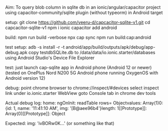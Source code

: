 Aim: To query blob column in sqlite db in an ionic/angular/capacitor project using capacitor-community/sqlite plugin (without typeorm) in Android target

setup:
git clone https://github.com/veeru-d/capcacitor-sqlite-v1.git
cd capcacitor-sqlite-v1
npm i
ionic capacitor add android

build:
npm run build -verbose
npx cap sync
npm run build:cap:android

test setup:
adb -s <device> install -r -t android/app/build/outputs/apk/debug/app-debug.apk
copy testdbSQLite.db to /data/data/io.ionic.starter/databases using Android Studio's Device File Explorer

test:
just launch cap-sqlite app in Android phone (Android 12 or newer)
(tested on OnePlus Nord N200 5G Android phone running OxygenOS with Android version 12)

debug:
point chrome browser to chrome://inspect/#devices
select inspect link under io.ionic.starter WebView
goto Console tab in chrome dev tools

Actual debug log:
home: ngOnInit: readTable rows= Objectvalues: Array(1)0: {id: 1, name: '11:41:10 AM', img: '[B@aee96b4'}length: 1[[Prototype]]: Array(0)[[Prototype]]: Object

Expected:
img: 'ivBORw0K...' (or something like that)

